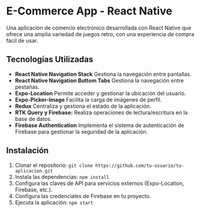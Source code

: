 # E-Commerce App - React Native

Una aplicación de comercio electrónico desarrollada con React Native que ofrece una amplia variedad de juegos retro, con una experiencia de compra fácil de usar.

## Tecnologías Utilizadas

- **React Native Navigation Stack** Gestiona la navegación entre pantallas.
- **React Native Navigation Buttom Tabs** Gestiona la navegación entre pestañas.
- **Expo-Location** Permite acceder y gestionar la ubicación del usuario.
- **Expo-Picker-Image** Facilita la carga de imágenes de perfil.
- **Redux** Centraliza y gestiona el estado de la aplicación.
- **RTK Query y Firebase:** Realiza operaciones de lectura/escritura en la base de datos.
- **Firebase Authentication** Implementa el sistema de autenticación de Firebase para gestionar la seguridad de la aplicación.

## Instalación

1. Clonar el repositorio: `git clone https://github.com/tu-usuario/tu-aplicacion.git`
2. Instala las dependencias: `npm install`
3. Configura las claves de API para servicios externos (Expo-Location, Firebase, etc.).
4. Configura las credenciales de Firebase en tu proyecto.
5. Ejecuta la aplicación: `npm start`
